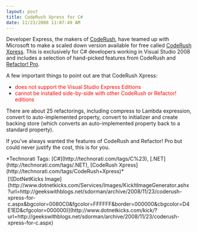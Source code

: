 ```yaml
---
layout: post
title: CodeRush Xpress for C#
date: 11/23/2008 11:07:49 AM
---
```


Developer Express, the makers of [CodeRush](http://www.devexpress.com/CodeRush), have teamed up with Microsoft to make a scaled down version available for free called [CodeRush Xpress](http://www.devexpress.com/Products/Visual_Studio_Add-in/CodeRushX/). This is exclusively for C# developers working in Visual Studio 2008 and includes a selection of hand-picked features from CodeRush and [Refactor! Pro](http://www.devexpress.com/Refactor).

A few important things to point out are that CodeRush Xpress:

*   <font color="#ff0000">does not support the Visual Studio Express Editions</font>
*   <font color="#ff0000">cannot be installed side-by-side with other CodeRush or Refactor! editions</font>  

There are about 25 refactorings, including compress to Lambda expression, convert to auto-implemented property, convert to initializer and create backing store (which converts an auto-implemented property back to a standard property).

If you’ve always wanted the features of CodeRush and Refactor! Pro but could never justify the cost, this is for you.
  <div style="padding-bottom: 0px; margin: 0px; padding-left: 0px; padding-right: 0px; display: inline; float: none; padding-top: 0px" id="scid:0767317B-992E-4b12-91E0-4F059A8CECA8:8a9c9c57-4e4c-4696-863b-e6005c1a3b10" class="wlWriterSmartContent">*Technorati Tags: [C#](http://technorati.com/tags/C%23), [.NET](http://technorati.com/tags/.NET), [CodeRush Xpress](http://technorati.com/tags/CodeRush+Xpress)*</div><div class="wlWriterHeaderFooter" style="text-align:left; margin:0px; padding:4px 4px 4px 4px;">[![DotNetKicks Image](http://www.dotnetkicks.com/Services/Images/KickItImageGenerator.ashx?url=http://geekswithblogs.net/sdorman/archive/2008/11/23/coderush-xpress-for-c.aspx&bgcolor=0080C0&fgcolor=FFFFFF&border=000000&cbgcolor=D4E1ED&cfgcolor=000000)](http://www.dotnetkicks.com/kick/?url=http://geekswithblogs.net/sdorman/archive/2008/11/23/coderush-xpress-for-c.aspx)</div>
